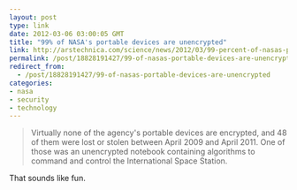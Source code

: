 ```yaml
---
layout: post
type: link
date: 2012-03-06 03:00:05 GMT
title: "99% of NASA's portable devices are unencrypted"
link: http://arstechnica.com/science/news/2012/03/99-percent-of-nasas-portable-devices-are-unencrypted.ars
permalink: /post/18828191427/99-of-nasas-portable-devices-are-unencrypted
redirect_from: 
  - /post/18828191427/99-of-nasas-portable-devices-are-unencrypted
categories:
- nasa
- security
- technology
---
```

<blockquote>Virtually none of the agency's portable devices are encrypted, and 48 of them were lost or stolen between April 2009 and April 2011. One of those was an unencrypted notebook containing algorithms to command and control the International Space Station.</blockquote>
<p>That sounds like fun.</p>